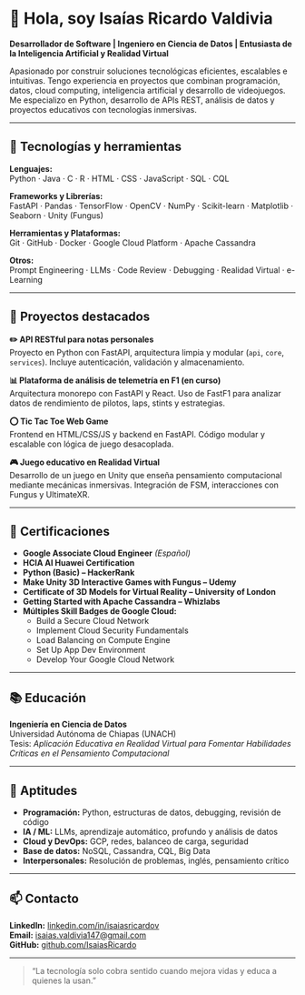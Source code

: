 # 👋 Hola, soy Isaías Ricardo Valdivia

**Desarrollador de Software | Ingeniero en Ciencia de Datos | Entusiasta de la Inteligencia Artificial y Realidad Virtual**

Apasionado por construir soluciones tecnológicas eficientes, escalables e intuitivas. Tengo experiencia en proyectos que combinan programación, datos, cloud computing, inteligencia artificial y desarrollo de videojuegos. Me especializo en Python, desarrollo de APIs REST, análisis de datos y proyectos educativos con tecnologías inmersivas.

---

## 🧰 Tecnologías y herramientas

**Lenguajes:**  
Python · Java · C · R · HTML · CSS · JavaScript · SQL · CQL

**Frameworks y Librerías:**  
FastAPI · Pandas · TensorFlow · OpenCV · NumPy · Scikit-learn · Matplotlib · Seaborn · Unity (Fungus)

**Herramientas y Plataformas:**  
Git · GitHub · Docker · Google Cloud Platform · Apache Cassandra

**Otros:**  
Prompt Engineering · LLMs · Code Review · Debugging · Realidad Virtual · e-Learning

---

## 🚀 Proyectos destacados

**✏️ API RESTful para notas personales**  
Proyecto en Python con FastAPI, arquitectura limpia y modular (`api`, `core`, `services`). Incluye autenticación, validación y almacenamiento.

**📊 Plataforma de análisis de telemetría en F1 (en curso)**  
Arquitectura monorepo con FastAPI y React. Uso de FastF1 para analizar datos de rendimiento de pilotos, laps, stints y estrategias.

**⭕ Tic Tac Toe Web Game**  
Frontend en HTML/CSS/JS y backend en FastAPI. Código modular y escalable con lógica de juego desacoplada.

**🎮 Juego educativo en Realidad Virtual**  
Desarrollo de un juego en Unity que enseña pensamiento computacional mediante mecánicas inmersivas. Integración de FSM, interacciones con Fungus y UltimateXR.

---

## 📜 Certificaciones

- **Google Associate Cloud Engineer** *(Español)*
- **HCIA AI Huawei Certification**
- **Python (Basic) – HackerRank**
- **Make Unity 3D Interactive Games with Fungus – Udemy**
- **Certificate of 3D Models for Virtual Reality – University of London**
- **Getting Started with Apache Cassandra – Whizlabs**
- **Múltiples Skill Badges de Google Cloud:**
  - Build a Secure Cloud Network
  - Implement Cloud Security Fundamentals
  - Load Balancing on Compute Engine
  - Set Up App Dev Environment
  - Develop Your Google Cloud Network

---

## 📚 Educación

**Ingeniería en Ciencia de Datos**  
Universidad Autónoma de Chiapas (UNACH)  
Tesis: *Aplicación Educativa en Realidad Virtual para Fomentar Habilidades Críticas en el Pensamiento Computacional*

---

## 🧠 Aptitudes

- **Programación:** Python, estructuras de datos, debugging, revisión de código  
- **IA / ML:** LLMs, aprendizaje automático, profundo y análisis de datos  
- **Cloud y DevOps:** GCP, redes, balanceo de carga, seguridad  
- **Base de datos:** NoSQL, Cassandra, CQL, Big Data  
- **Interpersonales:** Resolución de problemas, inglés, pensamiento crítico

---

## 📫 Contacto

**LinkedIn:** [linkedin.com/in/isaiasricardov](https://www.linkedin.com/in/isaias-valdivia)  
**Email:** isaias.valdivia147@gmail.com  
**GitHub:** [github.com/IsaiasRicardo](https://github.com/IsaiasRVH2)

---

> “La tecnología solo cobra sentido cuando mejora vidas y educa a quienes la usan.”
